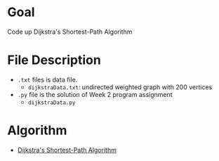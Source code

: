 # Goal
Code up Dijkstra's Shortest-Path Algorithm
# File Description
- `.txt` files is data file.
  - `dijkstraData.txt`: undirected weighted graph with 200 vertices
- `.py` file is the solution of Week 2 program assignment
  - `dijkstraData.py`
  
# Algorithm
- [Dijkstra's Shortest-Path Algorithm](https://github.com/Sahilofficial/Algorithms/blob/main/Graph%20Search%20Shortest%20Paths%20and%20Data-Structures/Lecture%20Slides/11.2-slides_algo-dijkstra-correctness_typed.pdf)
